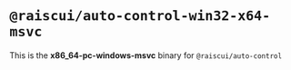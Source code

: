 # `@raiscui/auto-control-win32-x64-msvc`

This is the **x86_64-pc-windows-msvc** binary for `@raiscui/auto-control`
